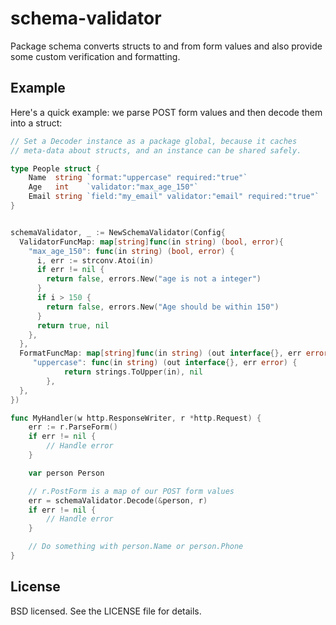 

schema-validator
======

Package schema converts structs to and from form values and also provide some custom verification and formatting.

## Example

Here's a quick example: we parse POST form values and then decode them into a struct:

```go
// Set a Decoder instance as a package global, because it caches
// meta-data about structs, and an instance can be shared safely.

type People struct {
	Name  string `format:"uppercase" required:"true"`
	Age   int    `validator:"max_age_150"`
	Email string `field:"my_email" validator:"email" required:"true"`
}


schemaValidator, _ := NewSchemaValidator(Config{
  ValidatorFuncMap: map[string]func(in string) (bool, error){
    "max_age_150": func(in string) (bool, error) {
      i, err := strconv.Atoi(in)
      if err != nil {
        return false, errors.New("age is not a integer")
      }
      if i > 150 {
        return false, errors.New("Age should be within 150")
      }
      return true, nil
    },
  },
  FormatFuncMap: map[string]func(in string) (out interface{}, err error){
     "uppercase": func(in string) (out interface{}, err error) {
			return strings.ToUpper(in), nil
		},
  },
})

func MyHandler(w http.ResponseWriter, r *http.Request) {
    err := r.ParseForm()
    if err != nil {
        // Handle error
    }

    var person Person

    // r.PostForm is a map of our POST form values
    err = schemaValidator.Decode(&person, r)
    if err != nil {
        // Handle error
    }

    // Do something with person.Name or person.Phone
}
```


## License

BSD licensed. See the LICENSE file for details.
